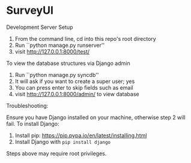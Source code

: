 SurveyUI
========
Development Server Setup

1. From the command line, cd into this repo's root directory
2. Run ``python manage.py runserver''
3. visit http://127.0.0.1:8000/test/

To view the database structures via Django admin

1. Run ``python manage.py syncdb''
2. It will ask if you want to create a super user; yes
3. You can press enter to skip fields such as email
4. visit http://127.0.0.1:8000/admin/ to view database

Troubleshooting:

Ensure you have Django installed on your machine, otherwise step 2 will fail.
To install Django:

1. Install pip: https://pip.pypa.io/en/latest/installing.html
2. Install Django with `pip install django`

Steps above may require root privileges.